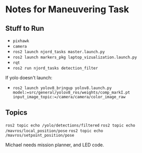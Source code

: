# Notes for Maneuvering Task

## Stuff to Run

* `pixhawk`
* `camera`
* `ros2 launch njord_tasks master.launch.py`
* `ros2 launch markers_pkg laptop_vizualization.launch.py`
* `rqt`
* `ros2 run njord_tasks detection_filter`

If yolo doesn't launch:
* `ros2 launch yolov8_bringup yolov8.launch.py model:=src/general/yolov8_ros/weights/comp_markI.pt input_image_topic:=/camera/camera/color_image_raw`


## Topics

`ros2 topic echo /yolo/detections/filtered`
`ros2 topic echo /mavros/local_position/pose`
`ros2 topic echo /mavros/setpoint_position/pose`


Michael needs mission planner, and LED code.
